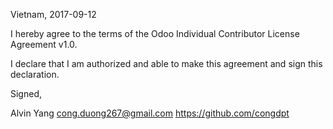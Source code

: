 Vietnam, 2017-09-12

I hereby agree to the terms of the Odoo Individual Contributor License
Agreement v1.0.

I declare that I am authorized and able to make this agreement and sign this
declaration.

Signed,

Alvin Yang cong.duong267@gmail.com https://github.com/congdpt

